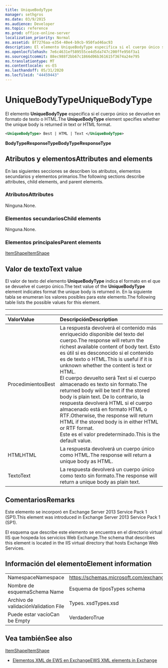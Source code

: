 ```yaml
---
title: UniqueBodyType
manager: sethgros
ms.date: 03/9/2015
ms.audience: Developer
ms.topic: reference
ms.prod: office-online-server
localization_priority: Normal
ms.assetid: 8f7276aa-e354-40e4-b9cb-950fad46ac93
description: El elemento UniqueBodyType especifica si el cuerpo único se devuelve en formato de texto o HTML.
ms.openlocfilehash: 7e6c4631ef589555ce4d5da747c200ffe956f3a1
ms.sourcegitcommit: 88ec988f2bb67c1866d06b361615f3674a24e795
ms.translationtype: MT
ms.contentlocale: es-ES
ms.lasthandoff: 05/31/2020
ms.locfileid: "44459443"
---
```

# <a name="uniquebodytype"></a><span data-ttu-id="668bc-103">UniqueBodyType</span><span class="sxs-lookup"><span data-stu-id="668bc-103">UniqueBodyType</span></span>

<span data-ttu-id="668bc-104">El elemento **UniqueBodyType** especifica si el cuerpo único se devuelve en formato de texto o HTML.</span><span class="sxs-lookup"><span data-stu-id="668bc-104">The **UniqueBodyType** element specifies whether the unique body is returned in text or HTML format.</span></span> 
  
```XML
<UniqueBodyType> Best | HTML | Text </UniqueBodyType>
```

 <span data-ttu-id="668bc-105">**BodyTypeResponseType**</span><span class="sxs-lookup"><span data-stu-id="668bc-105">**BodyTypeResponseType**</span></span>
## <a name="attributes-and-elements"></a><span data-ttu-id="668bc-106">Atributos y elementos</span><span class="sxs-lookup"><span data-stu-id="668bc-106">Attributes and elements</span></span>

<span data-ttu-id="668bc-107">En las siguientes secciones se describen los atributos, elementos secundarios y elementos primarios.</span><span class="sxs-lookup"><span data-stu-id="668bc-107">The following sections describe attributes, child elements, and parent elements.</span></span>
  
### <a name="attributes"></a><span data-ttu-id="668bc-108">Atributos</span><span class="sxs-lookup"><span data-stu-id="668bc-108">Attributes</span></span>

<span data-ttu-id="668bc-109">Ninguna.</span><span class="sxs-lookup"><span data-stu-id="668bc-109">None.</span></span>
  
### <a name="child-elements"></a><span data-ttu-id="668bc-110">Elementos secundarios</span><span class="sxs-lookup"><span data-stu-id="668bc-110">Child elements</span></span>

<span data-ttu-id="668bc-111">Ninguna.</span><span class="sxs-lookup"><span data-stu-id="668bc-111">None.</span></span>
  
### <a name="parent-elements"></a><span data-ttu-id="668bc-112">Elementos principales</span><span class="sxs-lookup"><span data-stu-id="668bc-112">Parent elements</span></span>

[<span data-ttu-id="668bc-113">ItemShape</span><span class="sxs-lookup"><span data-stu-id="668bc-113">ItemShape</span></span>](itemshape.md)
  
## <a name="text-value"></a><span data-ttu-id="668bc-114">Valor de texto</span><span class="sxs-lookup"><span data-stu-id="668bc-114">Text value</span></span>

<span data-ttu-id="668bc-115">El valor de texto del elemento **UniqueBodyType** indica el formato en el que se devuelve el cuerpo único.</span><span class="sxs-lookup"><span data-stu-id="668bc-115">The text value of the **UniqueBodyType** element indicates format the unique body is returned in.</span></span> <span data-ttu-id="668bc-116">En la siguiente tabla se enumeran los valores posibles para este elemento.</span><span class="sxs-lookup"><span data-stu-id="668bc-116">The following table lists the possible values for this element.</span></span> 
  
****

|<span data-ttu-id="668bc-117">**Valor**</span><span class="sxs-lookup"><span data-stu-id="668bc-117">**Value**</span></span>|<span data-ttu-id="668bc-118">**Descripción**</span><span class="sxs-lookup"><span data-stu-id="668bc-118">**Description**</span></span>|
|:-----|:-----|
|<span data-ttu-id="668bc-119">Procedimientos</span><span class="sxs-lookup"><span data-stu-id="668bc-119">Best</span></span>  <br/> |<span data-ttu-id="668bc-120">La respuesta devolverá el contenido más enriquecido disponible del texto del cuerpo.</span><span class="sxs-lookup"><span data-stu-id="668bc-120">The response will return the richest available content of body text.</span></span> <span data-ttu-id="668bc-121">Esto es útil si es desconocido si el contenido es de texto o HTML.</span><span class="sxs-lookup"><span data-stu-id="668bc-121">This is useful if it is unknown whether the content is text or HTML.</span></span>  <br/> <span data-ttu-id="668bc-122">El cuerpo devuelto será Text si el cuerpo almacenado es texto sin formato.</span><span class="sxs-lookup"><span data-stu-id="668bc-122">The returned body will be text if the stored body is plain text.</span></span> <span data-ttu-id="668bc-123">De lo contrario, la respuesta devolverá HTML si el cuerpo almacenado está en formato HTML o RTF.</span><span class="sxs-lookup"><span data-stu-id="668bc-123">Otherwise, the response will return HTML if the stored body is in either HTML or RTF format.</span></span>  <br/> <span data-ttu-id="668bc-124">Este es el valor predeterminado.</span><span class="sxs-lookup"><span data-stu-id="668bc-124">This is the default value.</span></span>  <br/> |
|<span data-ttu-id="668bc-125">HTML</span><span class="sxs-lookup"><span data-stu-id="668bc-125">HTML</span></span>  <br/> |<span data-ttu-id="668bc-126">La respuesta devolverá un cuerpo único como HTML.</span><span class="sxs-lookup"><span data-stu-id="668bc-126">The response will return a unique body as HTML.</span></span>  <br/> |
|<span data-ttu-id="668bc-127">Texto</span><span class="sxs-lookup"><span data-stu-id="668bc-127">Text</span></span>  <br/> |<span data-ttu-id="668bc-128">La respuesta devolverá un cuerpo único como texto sin formato.</span><span class="sxs-lookup"><span data-stu-id="668bc-128">The response will return a unique body as plain text.</span></span>  <br/> |
   
## <a name="remarks"></a><span data-ttu-id="668bc-129">Comentarios</span><span class="sxs-lookup"><span data-stu-id="668bc-129">Remarks</span></span>

<span data-ttu-id="668bc-130">Este elemento se incorporó en Exchange Server 2013 Service Pack 1 (SP1).</span><span class="sxs-lookup"><span data-stu-id="668bc-130">This element was introduced in Exchange Server 2013 Service Pack 1 (SP1).</span></span>
  
<span data-ttu-id="668bc-131">El esquema que describe este elemento se encuentra en el directorio virtual IIS que hospeda los servicios Web Exchange.</span><span class="sxs-lookup"><span data-stu-id="668bc-131">The schema that describes this element is located in the IIS virtual directory that hosts Exchange Web Services.</span></span>
  
## <a name="element-information"></a><span data-ttu-id="668bc-132">Información del elemento</span><span class="sxs-lookup"><span data-stu-id="668bc-132">Element information</span></span>

|||
|:-----|:-----|
|<span data-ttu-id="668bc-133">Namespace</span><span class="sxs-lookup"><span data-stu-id="668bc-133">Namespace</span></span>  <br/> |https://schemas.microsoft.com/exchange/services/2006/types  <br/> |
|<span data-ttu-id="668bc-134">Nombre de esquema</span><span class="sxs-lookup"><span data-stu-id="668bc-134">Schema Name</span></span>  <br/> |<span data-ttu-id="668bc-135">Esquema de tipos</span><span class="sxs-lookup"><span data-stu-id="668bc-135">Types schema</span></span>  <br/> |
|<span data-ttu-id="668bc-136">Archivo de validación</span><span class="sxs-lookup"><span data-stu-id="668bc-136">Validation File</span></span>  <br/> |<span data-ttu-id="668bc-137">Types. xsd</span><span class="sxs-lookup"><span data-stu-id="668bc-137">Types.xsd</span></span>  <br/> |
|<span data-ttu-id="668bc-138">Puede estar vacío</span><span class="sxs-lookup"><span data-stu-id="668bc-138">Can be Empty</span></span>  <br/> |<span data-ttu-id="668bc-139">Verdadero</span><span class="sxs-lookup"><span data-stu-id="668bc-139">True</span></span>  <br/> |
   
## <a name="see-also"></a><span data-ttu-id="668bc-140">Vea también</span><span class="sxs-lookup"><span data-stu-id="668bc-140">See also</span></span>



[<span data-ttu-id="668bc-141">ItemShape</span><span class="sxs-lookup"><span data-stu-id="668bc-141">ItemShape</span></span>](itemshape.md)


- [<span data-ttu-id="668bc-142">Elementos XML de EWS en Exchange</span><span class="sxs-lookup"><span data-stu-id="668bc-142">EWS XML elements in Exchange</span></span>](ews-xml-elements-in-exchange.md)

